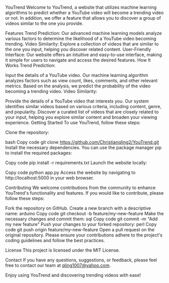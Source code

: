 YouTrend
Welcome to YouTrend, a website that utilizes machine learning algorithms to predict whether a YouTube video will become a trending video or not. In addition, we offer a feature that allows you to discover a group of videos similar to the one you provide.

Features
Trend Prediction: Our advanced machine learning models analyze various factors to determine the likelihood of a YouTube video becoming trending.
Video Similarity: Explore a collection of videos that are similar to the one you input, helping you discover related content.
User-Friendly Interface: Our website offers an intuitive and easy-to-use interface, making it simple for users to navigate and access the desired features.
How It Works
Trend Prediction:

Input the details of a YouTube video.
Our machine learning algorithm analyzes factors such as view count, likes, comments, and other relevant metrics.
Based on the analysis, we predict the probability of the video becoming a trending video.
Video Similarity:

Provide the details of a YouTube video that interests you.
Our system identifies similar videos based on various criteria, including content, genre, and popularity.
Discover a curated list of videos that are closely related to your input, helping you explore similar content and broaden your viewing experience.
Getting Started
To use YouTrend, follow these steps:

Clone the repository:

bash
Copy code
git clone https://github.com/Christianqling2/YouTrend.git
Install the necessary dependencies. You can use the package manager pip to install the required packages:

Copy code
pip install -r requirements.txt
Launch the website locally:

Copy code
python app.py
Access the website by navigating to http://localhost:5000 in your web browser.

Contributing
We welcome contributions from the community to enhance YouTrend's functionality and features. If you would like to contribute, please follow these steps:

Fork the repository on GitHub.
Create a new branch with a descriptive name:
arduino
Copy code
git checkout -b feature/my-new-feature
Make the necessary changes and commit them:
sql
Copy code
git commit -m "Add my new feature"
Push your changes to your forked repository:
perl
Copy code
git push origin feature/my-new-feature
Open a pull request on the original repository.
Please ensure your contributions adhere to the project's coding guidelines and follow the best practices.

License
This project is licensed under the MIT License.

Contact
If you have any questions, suggestions, or feedback, please feel free to contact our team at qling1007@yahoo.com.

Enjoy using YouTrend and discovering trending videos with ease!
